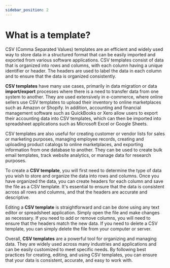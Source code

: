 ```yaml
---
sidebar_position: 2
---
```


# What is a template?


CSV (Comma Separated Values) templates are an efficient and widely used way to store data in a structured format that can be easily imported and exported from various software applications. CSV templates consist of data that is organized into rows and columns, with each column having a unique identifier or header. The headers are used to label the data in each column and to ensure that the data is organized consistently.

__CSV templates__ have many use cases, primarily in data migration or data __import/export__ processes where there is a need to transfer data from one system to another. They are used extensively in e-commerce, where online sellers use CSV templates to upload their inventory to online marketplaces such as Amazon or Shopify. In addition, accounting and financial management software such as QuickBooks or Xero allow users to export their accounting data into CSV templates, which can then be imported into spreadsheet applications such as Microsoft Excel or Google Sheets.

CSV templates are also useful for creating customer or vendor lists for sales or marketing purposes, managing employee records, creating and uploading product catalogs to online marketplaces, and exporting information from one database to another. They can be used to create bulk email templates, track website analytics, or manage data for research purposes.

To create a __CSV template__, you will first need to determine the type of data you wish to store and organize the data into rows and columns. Once you have organized the data, you can create headers for each column and save the file as a CSV template. It's essential to ensure that the data is consistent across all rows and columns, and that the headers are accurate and descriptive.

Editing a __CSV template__ is straightforward and can be done using any text editor or spreadsheet application. Simply open the file and make changes as necessary. If you need to add or remove columns, you will need to ensure that the headers match the new data. If you need to delete a CSV template, you can simply delete the file from your computer or server.

Overall, __CSV templates__ are a powerful tool for organizing and managing data. They are widely used across many industries and applications and can be easily customized to meet specific needs. By following best practices for creating, editing, and using CSV templates, you can ensure that your data is consistent, accurate, and easy to work with.


